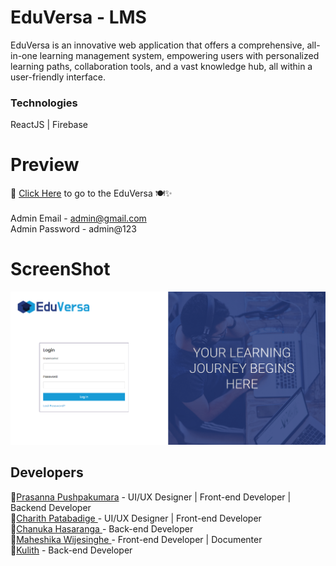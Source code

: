 # EduVersa - LMS
<p>EduVersa is an innovative web application that offers a comprehensive, all-in-one learning management system, empowering users with personalized learning paths, collaboration tools, and a vast knowledge hub, all within a user-friendly interface.</p>

### Technologies
<p>ReactJS | Firebase </p>

# Preview

 🌟 [Click Here](https://eduversa-f2b8a.web.app/) to go to the EduVersa 🍽️✨ <br><br>
Admin Email - admin@gmail.com<br>
Admin Password - admin@123

# ScreenShot

<img src="/frontend/src/Assests/Images/screenshot.png" alt="LMS" />

## Developers

  💠<a href=https://github.com/UGPPKumara>Prasanna Pushpakumara</a> - UI/UX Designer | Front-end Developer | Backend Developer<br>
  💠<a href="https://github.com/charith98patabandige">Charith Patabadige </a> - UI/UX Designer | Front-end Developer<br>
  💠<a href="https://github.com/ChanukaHasaranga">Chanuka Hasaranga </a> - Back-end Developer<br>
  💠<a href="https://github.com/MaheshikaWijesinghe99">Maheshika Wijesinghe </a>- Front-end Developer | Documenter<br> 
  💠<a href="https://github.com/Kulith66">Kulith</a> - Back-end Developer <br>
  

  
